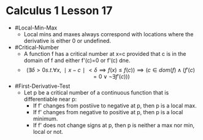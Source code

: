 # Calculus 1 Lesson 17
- #Local-Min-Max
  - Local mins and maxes always correspond with locations where the derivative is either 0 or undefined.
- #Critical-Number
  - A function f has a critical number at x=c provided that c is in the domain of f and either f'(c)=0 or f'(c) dne.
  - $$(∃δ>0 s.t. ∀x,∣x−c∣<δ⟹f(x)≤f(c))⟹(c∈dom(f)∧(f′(c)=0∨¬∃f′(c)))$$
- #First-Derivative-Test
  - Let p be a critical number of a continuous function that is differentiable near p:
    - If f' changes from postiive to negative at p, then p is a local max.
    - If f' changes from negative to positive at p, then p is a local minimum.
    - If f' does not change signs at p, then p is neither a max nor min, local or not.
